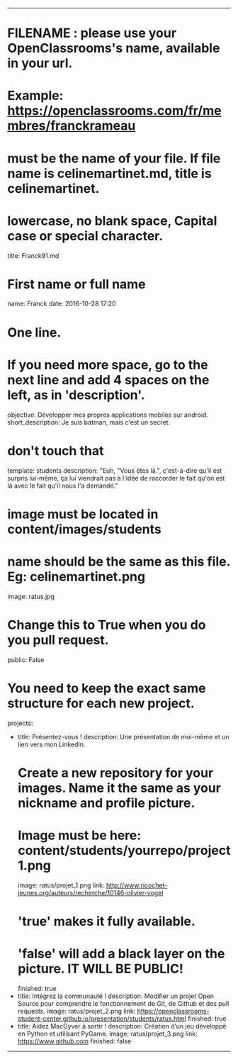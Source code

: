 ---

# FILENAME : please use your OpenClassrooms's name, available in your url.
# Example: https://openclassrooms.com/fr/membres/franckrameau
# must be the name of your file. If file name is celinemartinet.md, title is celinemartinet.
# lowercase, no blank space, Capital case or special character.
title: Franck91.md

# First name or full name
name: Franck
date: 2016-10-28 17:20

# One line.
# If you need more space, go to the next line and add 4 spaces on the left, as in 'description'.
objective: Développer mes propres applications mobiles sur android.
short_description: Je suis batman, mais c'est un secret.

# don't touch that
template: students
description:
    "Euh, "Vous êtes là.", c'est-à-dire qu'il est surpris lui-même, ça lui viendrait pas à l'idée de raccorder le fait qu'on est là avec le fait qu'il nous l'a demandé."

# image must be located in content/images/students
# name should be the same as this file. Eg: celinemartinet.png
image: ratus.jpg

# Change this to True when you do you pull request.
public: False

# You need to keep the exact same structure for each new project.
projects:
  - title: Présentez-vous !
    description: Une présentation de moi-même et un lien vers mon LinkedIn.
    # Create a new repository for your images. Name it the same as your nickname and profile picture.
    # Image must be here: content/students/yourrepo/project1.png
    image: ratus/projet_1.png
    link: http://www.ricochet-jeunes.org/auteurs/recherche/10146-olivier-vogel
    # 'true' makes it fully available.
    # 'false' will add a black layer on the picture. IT WILL BE PUBLIC!
    finished: true
  - title: Intégrez la communauté !
    description: Modifier un projet Open Source pour comprendre le fonctionnement de Git, de Github et des pull requests. 
    image: ratus/projet_2.png
    link: https://openclassrooms-student-center.github.io/presentation/students/ratus.html
    finished: true
  - title: Aidez MacGyver à sortir !
    description: Création d’un jeu développé en Python et utilisant PyGame.
    image: ratus/projet_3.png
    link: https://www.github.com
    finished: false
---
